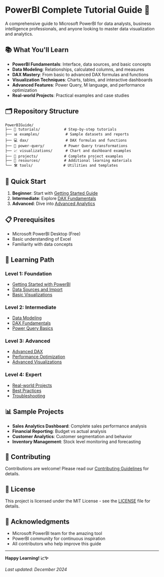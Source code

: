 # PowerBI Complete Tutorial Guide 🚀

A comprehensive guide to Microsoft PowerBI for data analysts, business intelligence professionals, and anyone looking to master data visualization and analytics.

## 📚 What You'll Learn

- **PowerBI Fundamentals**: Interface, data sources, and basic concepts
- **Data Modeling**: Relationships, calculated columns, and measures
- **DAX Mastery**: From basic to advanced DAX formulas and functions
- **Visualization Techniques**: Charts, tables, and interactive dashboards
- **Advanced Features**: Power Query, M language, and performance optimization
- **Real-world Projects**: Practical examples and case studies

## 🗂️ Repository Structure

```
PowerBIGuide/
├── 📖 tutorials/           # Step-by-step tutorials
├── 📊 examples/            # Sample datasets and reports
├── 💻 dax/                 # DAX formulas and functions
├── 🔧 power-query/         # Power Query transformations
├── 📈 visualizations/      # Chart and dashboard examples
├── 🎯 projects/            # Complete project examples
├── 📝 resources/           # Additional learning materials
└── 🛠️ tools/              # Utilities and templates
```

## 🚀 Quick Start

1. **Beginner**: Start with [Getting Started Guide](tutorials/01-getting-started.md)
2. **Intermediate**: Explore [DAX Fundamentals](dax/01-dax-fundamentals.md)
3. **Advanced**: Dive into [Advanced Analytics](tutorials/advanced-analytics.md)

## 📋 Prerequisites

- Microsoft PowerBI Desktop (Free)
- Basic understanding of Excel
- Familiarity with data concepts

## 🎯 Learning Path

### Level 1: Foundation
- [Getting Started with PowerBI](tutorials/01-getting-started.md)
- [Data Sources and Import](tutorials/02-data-sources.md)
- [Basic Visualizations](tutorials/03-basic-visualizations.md)

### Level 2: Intermediate
- [Data Modeling](tutorials/04-data-modeling.md)
- [DAX Fundamentals](dax/01-dax-fundamentals.md)
- [Power Query Basics](power-query/01-power-query-basics.md)

### Level 3: Advanced
- [Advanced DAX](dax/02-advanced-dax.md)
- [Performance Optimization](tutorials/05-performance-optimization.md)
- [Advanced Visualizations](visualizations/advanced-charts.md)

### Level 4: Expert
- [Real-world Projects](projects/README.md)
- [Best Practices](resources/best-practices.md)
- [Troubleshooting](resources/troubleshooting.md)

## 📊 Sample Projects

- **Sales Analytics Dashboard**: Complete sales performance analysis
- **Financial Reporting**: Budget vs actual analysis
- **Customer Analytics**: Customer segmentation and behavior
- **Inventory Management**: Stock level monitoring and forecasting

## 🤝 Contributing

Contributions are welcome! Please read our [Contributing Guidelines](CONTRIBUTING.md) for details.

## 📄 License

This project is licensed under the MIT License - see the [LICENSE](LICENSE) file for details.

## 🙏 Acknowledgments

- Microsoft PowerBI team for the amazing tool
- PowerBI community for continuous inspiration
- All contributors who help improve this guide

---

**Happy Learning! 📈✨**

*Last updated: December 2024* 
